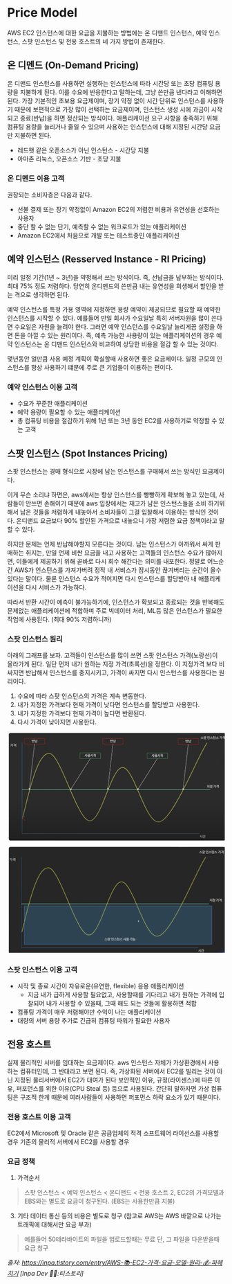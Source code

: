 # Price Model
AWS EC2 인스턴스에 대한 요금을 지불하는 방법에는 온 디맨드 인스턴스, 예약 인스턴스, 스팟 인스턴스 및 전용 호스트의 네 가지 방법이 존재한다.


## 온 디멘드 (On-Demand Pricing)
온 디맨드 인스턴스를 사용하면 실행하는 인스턴스에 따라 시간당 또는 초당 컴퓨팅 용량을 지불하게 된다.
이를 수요에 반응한다고 말하는데, 그냥 쓴만큼 낸다라고 이해하면 된다.
가장 기본적인 초보용 요금제이며, 장기 약정 없이 시간 단위로 인스턴스를 사용하기 때문에 보편적으로 가장 많이 선택하는 요금제이며, 인스턴스 생성 시에 과금이 시작되고 종료(반납)을 하면 정산되는 방식이다.
애플리케이션 요구 사항을 충족하기 위해 컴퓨팅 용량을 늘리거나 줄일 수 있으며 사용하는 인스턴스에 대해 지정된 시간당 요금 만 지불하면 된다.

- 레드햇 같은 오픈소스가 아닌 인스턴스 - 시간당 지불
- 아마존 리눅스, 오픈소스 기반 - 초당 지불


### 온 디멘드 이용 고객
권장되는 소비자층은 다음과 같다.

- 선불 결제 또는 장기 약정없이 Amazon EC2의 저렴한 비용과 유연성을 선호하는 사용자
- 중단 할 수 없는 단기, 예측할 수 없는 워크로드가 있는 애플리케이션
- Amazon EC2에서 처음으로 개발 또는 테스트중인 애플리케이션


## 예약 인스턴스 (Resserved Instance - RI Pricing)
미리 일정 기간(1년 ~ 3년)을 약정해서 쓰는 방식이다. 즉, 선납금을 납부하는 방식이다.
최대 75% 정도 저렴하다. 당연히 온디멘드의 쓴만큼 내는 유연성을 희생해서 할인을 받는 격으로 생각하면 된다.

예약 인스턴스를 특정 가용 영역에 지정하면 용량 예약이 제공되므로 필요할 때 예약한 인스턴스를 시작할 수 있다.
예를들어 만일 회사가 수요일날 특히 서버자원을 많이 쓴다면 수요일은 자원을 늘려야 한다. 그러면 예약 인스턴스를 수요일날 늘리게끔 설정을 하면 돈을 아낄 수 있는 원리이다.
즉, 예측 가능한 사용량이 있는 애플리케이션의 경우 예약 인스턴스는 온 디맨드 인스턴스와 비교하여 상당한 비용을 절감 할 수 있는 것이다.

몇년동안 얼만큼 사용 예정 계획이 확실할때 사용하면 좋은 요금제이다.
일정 규모의 인스턴스를 항상 사용하기 떄문에 주로 큰 기업들이 이용하는 편이다.

### 예약 인스턴스 이용 고객

- 수요가 꾸준한 애플리케이션
- 예약 용량이 필요할 수 있는 애플리케이션
- 총 컴퓨팅 비용을 절감하기 위해 1년 또는 3년 동안 EC2를 사용하기로 약정할 수 있는 고객


## 스팟 인스턴스 (Spot Instances Pricing)
스팟 인스턴스는 경매 형식으로 시장에 남는 인스턴스를 구매해서 쓰는 방식인 요금제이다.

이게 무슨 소리냐 하면은, aws에서는 항상 인스턴스를 빵빵하게 확보해 놓고 있는데, 사람들이 안쓰면 손해이기 때문에 aws 입장에서는 재고가 남은 인스턴스들을 소비 하기위해서 남은 것들을 저렴하게 내놓아서 소비자들이 그걸 입찰해서 이용하는 방식인 것이다.
온디맨드 요금보다 90% 할인된 가격으로 내놓으니 가장 저렴한 요금 정책이라고 말할 수 있다.

하지만 문제는 언제 반납해야할지 모른다는 것이다.
남는 인스턴스가 아까워서 싸게 판매하는 취지는, 만일 언제 비싼 요금을 내고 사용하는 고객들의 인스턴스 수요가 많아지면, 이들에게 제공하기 위해 곧바로 다시 회수 해간다는 의미를 내포한다.
정말로 어느순간 AWS가 인스턴스를 가져가버려 정작 내 서비스가 잠시동안 끊겨버리는 순간이 올수 있다는 말이다.
물론 인스턴스 수요가 적어지면 다시 인스턴스를 할당받아 내 애플리케이션을 다시 서비스가 가능하다.

따라서 반환 시간이 예측이 불가능하기에, 인스턴스가 확보되고 종료되는 것을 반복해도 문제없는 애플리케이션에 적합하며 주로 빅데이터 처리, ML등 많은 인스턴스가 필요한 작업에 사용된다. (최대 90% 저렴하니까)

### 스팟 인스턴스 원리
아래의 그래프를 보자.
고객들이 인스턴스를 많이 쓰면 스팟 인스턴스 가격(노랑선)이 올라가게 된다.
일단 먼저 내가 원하는 지정 가격(초록선)을 정한다.
이 지정가격 보다 비싸지면 반납해서 인스턴스를 중지시키고, 가격이 싸지면 다시 인스턴스를 사용한다는 원리이다.


1. 수요에 따라 스팟 인스턴스의 가격은 계속 변동한다.
2. 내가 지정한 가격보다 현재 가격이 낮다면 인스턴스를 할당받고 사용한다.
3. 내가 지정한 가격보다 현재 가격이 높다면 반환된다.
4. 다시 가격이 낮아지면 사용한다.

![](img/spot.png)

### 스팟 인스턴스 이용 고객

- 시작 및 종료 시간이 자유로운(유연한, flexible) 응용 애플리케이션
  - 지금 내가 급하게 사용할 필요없고, 사용할때를 기다리고 내가 원하는 가격에 입찰되어 내가 사용할 수 있을때, 그때 해도 되는 것들에 활용하면 적합
- 컴퓨팅 가격이 매우 저렴해야만 수익이 나는 애플리케이션
- 대량의 서버 용량 추가로 긴급히 컴퓨팅 파워가 필요한 사용자


## 전용 호스트
실제 물리적인 서버를 임대하는 요금제이다.
aws 인스턴스 자체가 가상환경에서 사용하는 컴퓨터인데, 그 반대라고 보면 된다.
즉, 가상화된 서버에서  EC2를 빌리는 것이 아닌 지정된 물리서버에서 EC2가 대여가 된다
보안적인 이유, 규정(라이센스)에 따른 이유, 퍼포먼스를 위한 이유(CPU Steal 등) 등으로 사용된다.
간단히 말하자면 가상 컴퓨팅은 구조적 한계 때문에 여러사람들이 사용하면 퍼포먼스 하락 요소가 있기 때문이다.

### 전용 호스트 이용 고객

EC2에서 Microsoft 및 Oracle 같은 공급업체의 적격 소프트웨어 라이선스를 사용할 경우
기존의 물리적 서버에서 EC2를 사용할 경우


### 요금 정책
1. 가격순서
> 스팟 인스턴스 < 예약 인스턴스 < 온디맨드 < 전용 호스트
2, EC2의 가격모델과 EBS와는 별도로 요금이 청구된다. (EBS는 사용한만큼 지불)
3. 기타 데이터 통신 등의 비용은 별도로 청구 (참고로 AWS는 AWS 바깥으로 나가는 트래픽에 대해서만 요금 부과)
> 예를들어 50테라바이트의 파일을 업로드할때는 무료
> 단, 그 파일을 다운받을때 요금 청구

<cite>출처: https://inpa.tistory.com/entry/AWS-📚-EC2-가격-요금-모델-원리-💰-파헤치기 [Inpa Dev 👨‍💻:티스토리]</cite>